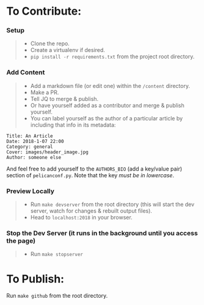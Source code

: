 # To Contribute:

### Setup
> - Clone the repo.
> - Create a virtualenv if desired.
> - `pip install -r requirements.txt` from the project root directory.

### Add Content
> - Add a markdown file (or edit one) within the `/content` directory.
> - Make a PR.
> - Tell JQ to merge & publish.
> - Or have yourself added as a contributor and merge & publish yourself.
> - You can label yourself as the author of a particular article by including that info in its metadata:

```
Title: An Article
Date: 2018-1-07 22:00
Category: general
Cover: images/header_image.jpg
Author: someone else
```
And feel free to add yourself to the `AUTHORS_BIO` (add a key/value pair) section of `pelicanconf.py`. Note that the key _must be in lowercase_.

### Preview Locally

> - Run `make devserver` from the root directory (this will start the dev server, watch for changes & rebuilt output files).
> - Head to `localhost:2018` in your browser.

### Stop the Dev Server (it runs in the background until you access the page)
> - Run `make stopserver`

# To Publish:

Run `make github` from the root directory.
